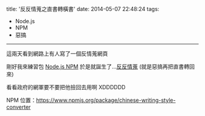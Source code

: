 title: '反反情蒐之直書轉橫書'
date: 2014-05-07 22:48:24
tags:
- Node.js
- NPM
- 惡搞
---

這兩天看到網路上有人寫了一個反情蒐網頁

剛好我來練習包 [Node.js NPM](https://www.npmjs.org/) 於是就誕生了...[反反情蒐](https://github.com/imZack/AntiAntiIntelGather) (就是惡搞再把直書轉回來)

看看政府的網軍要不要把他撿回去用啊 XDDDDDD

NPM 位置：https://www.npmjs.org/package/chinese-writing-style-converter